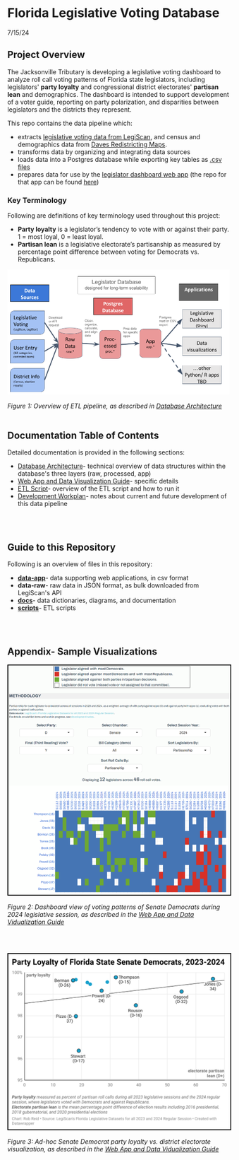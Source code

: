 # Florida Legislative Voting Database
7/15/24

## Project Overview
The Jacksonville Tributary is developing a legislative voting dashboard to analyze roll call voting patterns of Florida state legislators, including legislators' **party loyalty** and congressional district electorates' **partisan lean** and demographics. The dashboard is intended to support development of a voter guide, reporting on party polarization, and disparities between legislators and the districts they represent.

This repo contains the data pipeline which:
* extracts [legislative voting data from LegiScan](https://legiscan.com/FL/datasets), and census and demographics data from [Daves Redistricting Maps](https://davesredistricting.org/maps#state::FL).
* transforms data by organizing and integrating data sources
* loads data into a Postgres database while exporting key tables as [.csv files](data-app/)
* prepares data for use by the [legislator dashboard web app](https://mockingbird.shinyapps.io/fl-leg-app-postgres/) (the repo for that app can be found [here](https://github.com/reliablerascal/fl-legislation-app-postgres))

### Key Terminology
Following are definitions of key terminology used throughout this project:
* **Party loyalty** is a legislator’s tendency to vote with or against their party. 1 = most loyal, 0 = least loyal.
* **Partisan lean** is a legislative electorate’s partisanship as measured by percentage point difference between voting for Democrats vs. Republicans.

<img src="docs/etl-schematic.png" width = 800><br>

*Figure 1: Overview of ETL pipeline, as described in [Database Architecture](docs/db_architecture.md)*
<br><br>

## Documentation Table of Contents
Detailed documentation is provided in the following sections:
- [Database Architecture](docs/db_architecture.md)- technical overview of data structures within the database's three layers (raw, processed, app)
- [Web App and Data Visualization Guide](docs/app_dev_guide.md)- specific details 
- [ETL Script](docs/etl.md)- overview of the ETL script and how to run it
- [Development Workplan](docs/dev_workplan.md)- notes about current and future development of this data pipeline

<br><br>

## Guide to this Repository
Following is an overview of files in this repository:

* **[data-app](data-app/)**- data supporting web applications, in csv format
* **data-raw**- raw data in JSON format, as bulk downloaded from LegiScan's API
* **[docs](docs/)**- data dictionaries, diagrams, and documentation
* **[scripts](scripts/)**- ETL scripts

<!-- * **[notebooks](notebooks/)**- API exploration using Jupyter Notebook and Python-->

<br><br>


## Appendix- Sample Visualizations
<div align = "left">

<img src="viz/screenshot_voting_patterns.png" width = 800 style="border: 2px solid black;">

*Figure 2: Dashboard view of voting patterns of Senate Democrats during 2024 legislative session, as described in the [Web App and Data Vidualization Guide](docs/app_dev_guide.md)*

<br><br>

<img src="viz/viz_leg_v_electorate_dem_senate.png" width = 800 style="border: 2px solid black;">

*Figure 3: Ad-hoc Senate Democrat party loyalty vs. district electorate visualization, as described in the [Web App and Data Vidualization Guide](docs/app_dev_guide.md)*

</div>



